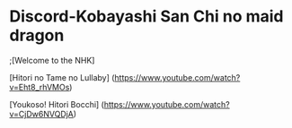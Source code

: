 # Discord-Kobayashi San Chi no maid dragon
;[Welcome to the NHK]

[Hitori no Tame no Lullaby] (https://www.youtube.com/watch?v=Eht8_rhVMOs)


[Youkoso! Hitori Bocchi] (https://www.youtube.com/watch?v=CjDw6NVQDjA)



